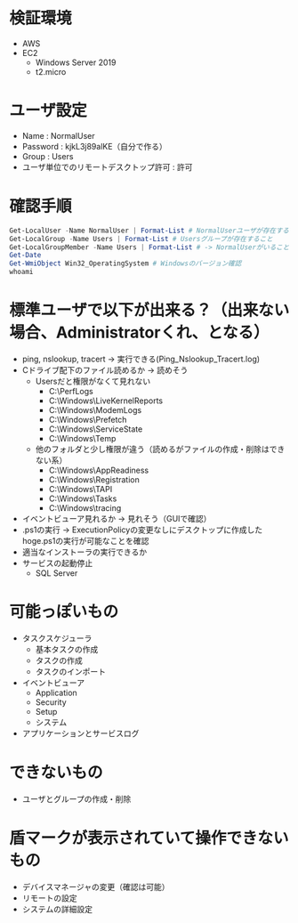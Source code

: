# 検証環境
- AWS
- EC2
    - Windows Server 2019
    - t2.micro

# ユーザ設定
- Name : NormalUser
- Password : kjkL3j89alKE（自分で作る）
- Group : Users
- ユーザ単位でのリモートデスクトップ許可 : 許可

# 確認手順
```PowerShell
Get-LocalUser -Name NormalUser | Format-List # NormalUserユーザが存在すること
Get-LocalGroup -Name Users | Format-List # Usersグループが存在すること
Get-LocalGroupMember -Name Users | Format-List # -> NormalUserがいること
Get-Date
Get-WmiObject Win32_OperatingSystem # Windowsのバージョン確認
whoami
```

# 標準ユーザで以下が出来る？（出来ない場合、Administratorくれ、となる）
- ping, nslookup, tracert -> 実行できる(Ping_Nslookup_Tracert.log)
- Cドライブ配下のファイル読めるか -> 読めそう
    - Usersだと権限がなくて見れない
        - C:\PerfLogs
        - C:\Windows\LiveKernelReports
        - C:\Windows\ModemLogs
        - C:\Windows\Prefetch
        - C:\Windows\ServiceState
        - C:\Windows\Temp
    - 他のフォルダと少し権限が違う（読めるがファイルの作成・削除はできない系）
        - C:\Windows\AppReadiness
        - C:\Windows\Registration
        - C:\Windows\TAPI
        - C:\Windows\Tasks
        - C:\Windows\tracing
- イベントビューア見れるか -> 見れそう（GUIで確認）
- .ps1の実行 -> ExecutionPolicyの変更なしにデスクトップに作成したhoge.ps1の実行が可能なことを確認
- 適当なインストーラの実行できるか
- サービスの起動停止
    - SQL Server


# 可能っぽいもの
- タスクスケジューラ
    - 基本タスクの作成
    - タスクの作成
    - タスクのインポート
- イベントビューア
    - Application
    - Security
    - Setup
    - システム
- アプリケーションとサービスログ

# できないもの
- ユーザとグループの作成・削除

# 盾マークが表示されていて操作できないもの
- デバイスマネージャの変更（確認は可能）
- リモートの設定
- システムの詳細設定